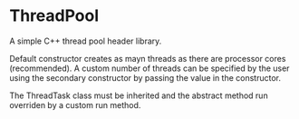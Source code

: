 # ThreadPool
A simple C++ thread pool header library. 

Default constructor creates as mayn threads as there are processor cores (recommended).
A custom number of threads can be specified by the user using the secondary constructor by passing the value in the constructor.

The ThreadTask class must be inherited and the abstract method run overriden by a custom run method.
